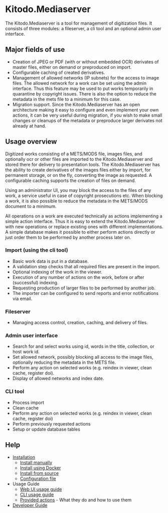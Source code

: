 # Kitodo.Mediaserver

The Kitodo.Mediaserver is a tool for management of digitization files. It consists of three modules: a fileserver, a cli tool and an optional admin user interface.

## Major fields of use

* Creation of JPEG or PDF (with or without embedded OCR) derivates of master files, either on demand or preproduced on import.
* Configurable caching of created derivatives.
* Management of allowed networks (IP subnets) for the access to image files. The allowed network for a work can be set using the admin interface. Thus this feature may be used to put works temporarily in quarantine by copyright issues. There is also the option to reduce the metadata in the mets file to a minimum for this case.
* Migration support. Since the Kitodo.Mediaserver has an open architecture making it easy to configure and even implement your own actions, it can be very useful during migration, if you wish to make small changes or cleanups of the metadata or preproduce larger derivates not already at hand.

## Usage overview

Digitized works consisting of a METS/MODS file, images files, and optionally ocr or other files are imported to the Kitodo.Mediaserver and stored there for delivery to presentation tools. The Kitodo.Mediaserver has the ability to create derivatives of the images files either by import, for permanent storage, or on the fly, converting the image as requested. A configurable caching supports the creation of files on demand.

Using an administrator UI, you may block the access to the files of any work, a service useful in case of copyright prosecutions etc. When blocking a work, it is also possible to reduce the metadata in the METS/MODS document to a minimum.

All operations on a work are executed technically as actions implementing a simple action interface. Thus it is easy to extend the Kitodo.Mediaserver with new operations or replace existing ones with different implementations. A simple database makes it possible to either perform actions directly or just order them to be performed by another process later on.

### Import (using the cli tool)
* Basic work data is put in a database.
* A validation step checks that all required files are present in the import.
* Optional indexing of the work in the viewer.
* Execution of any number of actions on the work, before or after (successful) indexing.
* Requesting production of larger files to be performed by another job.
* The importer can be configured to send reports and error notifications via email.

### Fileserver
* Managing access control, creation, caching, and delivery of files.

### Admin user interface
* Search for and select works using id, words in the title, collection, or host work id.
* Set allowed network, possibly blocking all access to the image files, optionally reducing the metadata in the METS file.
* Perform any action on selected works (e.g. reindex in viewer, clean cache, register doi).
* Display of allowed networks and index date.

### CLI tool
* Process import
* Clean cache
* Perform any action on selected works (e.g. reindex in viewer, clean cache, register doi)
* Perform previously requested actions
* Setup or update database tables

## Help

* [Installation](Installation.md)
  * [Install manually](Install-manually.md)
  * [Install using Docker](Install-using-Docker.md)
  * [Install from source](Install-from-source.md)
  * [Configuration file](Configuration-file.md)
* Usage Guide
  * [Web UI usage guide](Web-UI-usage-guide.md)
  * [CLI usage guide](CLI-usage-guide.md)
  * [Provided actions](Actions.md) - What they do and how to use them
* [Developer Guide](Developer-Guide.md)
